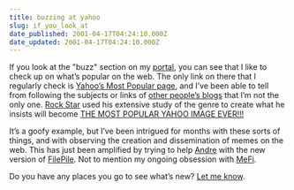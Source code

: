 ```yaml
---
title: buzzing at yahoo
slug: if_you_look_at
date_published: 2001-04-17T04:24:10.000Z
date_updated: 2001-04-17T04:24:10.000Z
---
```


If you look at the "buzz" section on my [portal](http://www.dashes.com/portal/), you can see that I like to check up on what’s popular on the web. The only link on there that I regularly check is [Yahoo’s Most Popular page](http://dailynews.yahoo.com/h/mt/us/dailynews/?u), and I’ve been able to tell from following the subjects or links of [other people’s blogs](http://www.kottke.org/notes/0104.html#010412) that I’m not the only one. [Rock Star](http://a.wholelottanothing.org/archived.blah/4/01/2001/#532) used his extensive study of the genre to create what he insists will become [THE MOST POPULAR YAHOO IMAGE EVER!!!](http://a.wholelottanothing.org/junkdrawer/yahoo.jpg)

It’s a goofy example, but I’ve been intrigued for months with these sorts of things, and with observing the creation and dissemination of memes on the web. This has just been amplified by trying to help [Andre](http://www.torrez.org) with the new version of [FilePile](http://www.filepile.org). Not to mention my ongoing obsession with [MeFi](http://www.metafilter.com).

Do you have any places you go to see what’s new? [Let me know](mailto:anil@dashes.com).
